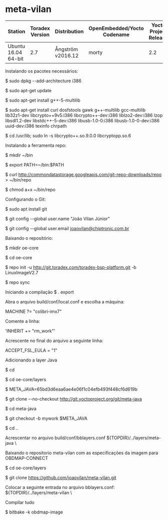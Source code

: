 # meta-vilan
|Station|Toradex Version|Distribution|OpenEmbedded/Yocto Codename|Yocto Project Release|
|-------|---------------|------------|---------------------------|---------------------|
|Ubuntu 16.04 64-bit|2.7|Ångström v2016.12|morty|2.2



Instalando os pacotes necessários:

$ sudo dpkg --add-architecture i386

$ sudo apt-get update

$ sudo apt-get install g++-5-multilib

$ sudo apt-get install curl dosfstools gawk g++-multilib gcc-multilib lib32z1-dev libcrypto++9v5:i386 libcrypto++-dev:i386 liblzo2-dev:i386 lzop libsdl1.2-dev libstdc++-5-dev:i386 libusb-1.0-0:i386 libusb-1.0-0-dev:i386 uuid-dev:i386 texinfo chrpath

$ cd /usr/lib; sudo ln -s libcrypto++.so.9.0.0 libcryptopp.so.6



Instalando a ferramenta repo:

$ mkdir ~/bin

$ export PATH=~/bin:$PATH

$ curl http://commondatastorage.googleapis.com/git-repo-downloads/repo > ~/bin/repo

$ chmod a+x ~/bin/repo



Configurando o Git:

$ sudo apt install git

$ git config --global user.name "João Vilan Júnior"

$ git config --global user.email joaovilan@chiptronic.com.br



Baixando o repositório:

$ mkdir oe-core

$ cd oe-core

$ repo init -u http://git.toradex.com/toradex-bsp-platform.git -b LinuxImageV2.7

$ repo sync



Iniciando a compilação
$ . export



Abra o arquivo build/conf/local.conf e escolha a máquina:

MACHINE ?= "colibri-imx7"



Comente a linha:

'INHERIT += "rm_work"'



Acrescente no final do arquivo a seguinte linha:

ACCEPT_FSL_EULA = "1"



Adicionando a layer Java

$ cd

$ cd oe-core/layers

$ META_JAVA=65bd3d6eaa6ae4e06f1c04efb493f448cf6d619b 

$ git clone --no-checkout http://git.yoctoproject.org/git/meta-java

$ cd meta-java

$ git checkout -b mywork $META_JAVA

$ cd ..



Acrescentar no arquivo build/conf/bblayers.conf
${TOPDIR}/../layers/meta-java \



Baixando o repositorio meta-vilan com as especificações da imagem para OBDMAP-CONNECT

$ cd oe-core/layers

$ git clone https://github.com/joaovilan/meta-vilan.git



Colocar a seguinte entrada no arquivo bblayers.conf:
${TOPDIR}/../layers/meta-vilan \



Compilar tudo

$ bitbake -k obdmap-image
